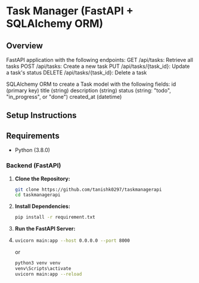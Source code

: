 # Task Manager (FastAPI + SQLAlchemy ORM)

## Overview

FastAPI application with the following endpoints:
GET /api/tasks: Retrieve all tasks
POST /api/tasks: Create a new task
PUT /api/tasks/{task_id}: Update a task's status
DELETE /api/tasks/{task_id}: Delete a task

SQLAlchemy ORM to create a Task model with the following fields:
id (primary key)
title (string)
description (string)
status (string: "todo", "in_progress", or "done")
created_at (datetime)


## Setup Instructions
## Requirements

- Python (3.8.0)

### Backend (FastAPI)

1. **Clone the Repository:**

   ```bash
   git clone https://github.com/tanishk0297/taskmanagerapi
   cd taskmanagerapi

2. **Install Dependencies:**

   ```bash
   pip install -r requirement.txt
   
2. **Run the FastAPI Server:**

3. ```bash
   uvicorn main:app --host 0.0.0.0 --port 8000
   ```
   or
   ```bash
   python3 venv venv
   venv\Scripts\activate
   uvicorn main:app --reload
   ```

